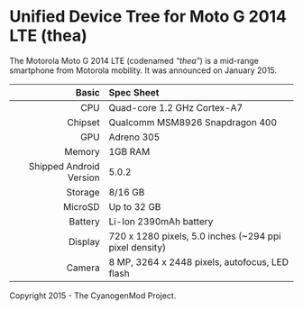 Unified Device Tree for Moto G 2014 LTE (thea)
=============================================

The Motorola Moto G 2014 LTE (codenamed _"thea"_) is a mid-range smartphone from Motorola mobility.
It was announced on January 2015.

Basic   | Spec Sheet
-------:|:-------------------------
CPU     | Quad-core 1.2 GHz Cortex-A7
Chipset | Qualcomm MSM8926 Snapdragon 400
GPU     | Adreno 305
Memory  | 1GB RAM
Shipped Android Version | 5.0.2
Storage | 8/16 GB
MicroSD | Up to 32 GB
Battery | Li-Ion 2390mAh battery
Display | 720 x 1280 pixels, 5.0 inches (~294 ppi pixel density)
Camera  | 8 MP, 3264 х 2448 pixels, autofocus, LED flash

Copyright 2015 - The CyanogenMod Project.
